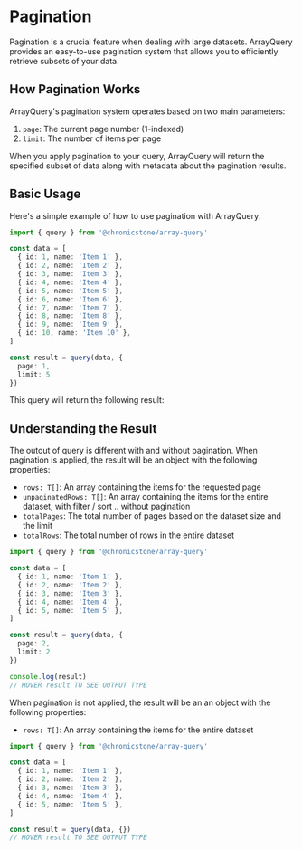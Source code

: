 # Pagination

Pagination is a crucial feature when dealing with large datasets. ArrayQuery provides an easy-to-use pagination system that allows you to efficiently retrieve subsets of your data.

## How Pagination Works

ArrayQuery's pagination system operates based on two main parameters:

1. `page`: The current page number (1-indexed)
2. `limit`: The number of items per page

When you apply pagination to your query, ArrayQuery will return the specified subset of data along with metadata about the pagination results.

## Basic Usage

Here's a simple example of how to use pagination with ArrayQuery:

```ts twoslash
import { query } from '@chronicstone/array-query'

const data = [
  { id: 1, name: 'Item 1' },
  { id: 2, name: 'Item 2' },
  { id: 3, name: 'Item 3' },
  { id: 4, name: 'Item 4' },
  { id: 5, name: 'Item 5' },
  { id: 6, name: 'Item 6' },
  { id: 7, name: 'Item 7' },
  { id: 8, name: 'Item 8' },
  { id: 9, name: 'Item 9' },
  { id: 10, name: 'Item 10' },
]

const result = query(data, {
  page: 1,
  limit: 5
})
```

This query will return the following result:

## Understanding the Result

The outout of query is different with and without pagination. When pagination is applied, the result will be an object with the following properties:

- `rows: T[]`: An array containing the items for the requested page
- `unpaginatedRows: T[]`: An array containing the items for the entire dataset, with filter / sort .. without pagination
- `totalPages`: The total number of pages based on the dataset size and the limit
- `totalRows`: The total number of rows in the entire dataset

```ts twoslash
import { query } from '@chronicstone/array-query'

const data = [
  { id: 1, name: 'Item 1' },
  { id: 2, name: 'Item 2' },
  { id: 3, name: 'Item 3' },
  { id: 4, name: 'Item 4' },
  { id: 5, name: 'Item 5' },
]

const result = query(data, {
  page: 2,
  limit: 2
})

console.log(result)
// HOVER result TO SEE OUTPUT TYPE
```

When pagination is not applied, the result will be an an object with the following properties:

- `rows: T[]`: An array containing the items for the entire dataset

```ts twoslash
import { query } from '@chronicstone/array-query'

const data = [
  { id: 1, name: 'Item 1' },
  { id: 2, name: 'Item 2' },
  { id: 3, name: 'Item 3' },
  { id: 4, name: 'Item 4' },
  { id: 5, name: 'Item 5' },
]

const result = query(data, {})
// HOVER result TO SEE OUTPUT TYPE
```
